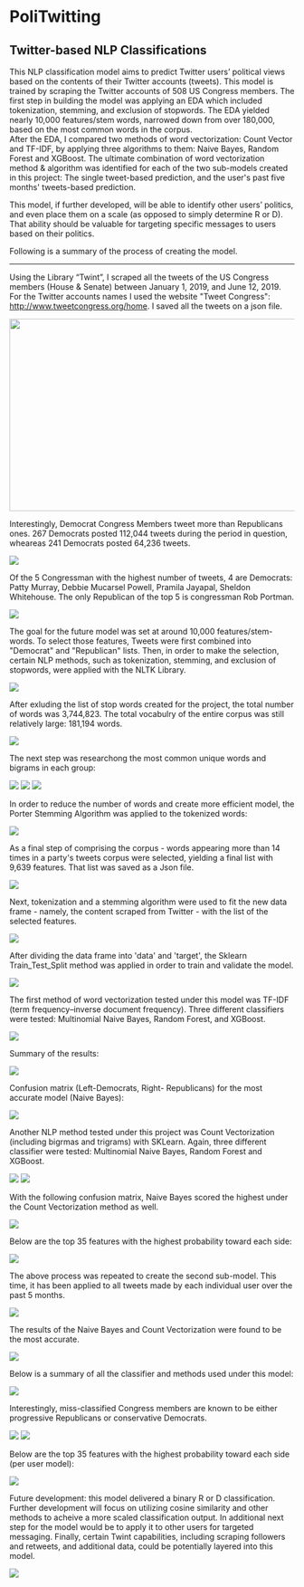 # PoliTwitting
## Twitter-based NLP Classifications
This NLP classification model aims to predict Twitter users’ political views based on the contents of their Twitter accounts (tweets).
This model is trained by scraping the Twitter accounts of 508 US Congress members. 
The first step in building the model was applying an EDA which included tokenization, stemming, and exclusion of stopwords. The EDA yielded nearly 10,000 features/stem words, narrowed down from over 180,000, based on the most common words in the corpus.   
After the EDA, I compared two methods of word vectorization: Count Vector and TF-IDF, by applying three algorithms to them: Naive Bayes, Random Forest and XGBoost. The ultimate combination of word vectorization method & algorithm was identified for each of the two sub-models created in this project: The single tweet-based prediction, and the user's past five months' tweets-based prediction.

This model, if further developed, will be able to identify other users’ politics, and even place them on a scale (as opposed to simply determine R or D).  That ability should be valuable for targeting specific messages to users based on their politics.




Following is a summary of the process of creating the model.
_____
Using the Library “Twint”, I scraped all the tweets of the US Congress members (House & Senate) between January 1, 2019, and June 12, 2019. For the Twitter accounts names I used the website "Tweet Congress": http://www.tweetcongress.org/home. I saved all the tweets on a json file.

<img src = "./images/image1.png" width="527" height="340">

Interestingly, Democrat Congress Members tweet more than Republicans ones. 267 Democrats posted 112,044 tweets during the period in question, wheareas 241 Democrats posted 64,236 tweets.

<img src = "./images/image3.png">
 
Of the 5 Congressman with the highest number of tweets, 4 are Democrats: Patty Murray, Debbie Mucarsel Powell, Pramila Jayapal, Sheldon Whitehouse. The only Republican of the top 5 is congressman Rob Portman.

<img src = "./images/image2.png">

The goal for the future model was set at around 10,000 features/stem-words.  To select those features, Tweets were first combined into "Democrat" and "Republican" lists.  Then, in order to make the selection, certain NLP methods, such as  tokenization, stemming, and exclusion of stopwords, were applied with the  NLTK Library.

<img src = "./images/image4.png">

After exluding the list of stop words created for the project, the total number of words was 3,744,823. The total vocabulry of the entire corpus was still relatively large: 181,194 words. 

<img src = "./images/image5.png">

The next step was researchong the most common unique words and bigrams in each group:

<img src = "./images/image6.png">
<img src = "./images/image23.png">
<img src = "./images/image24.png">


In order to reduce the number of words and create more efficient model, the Porter Stemming Algorithm was applied to the tokenized words:

<img src = "./images/image7.png">

As a final step of comprising the corpus - words appearing more than 14 times in a party's tweets corpus were selected, yielding a final list with 9,639 features. That list was saved as a Json file. 

<img src = "./images/image8.png">

Next, tokenization and a stemming algorithm were used to fit the new data frame - namely, the content scraped from Twitter - with the list of the selected features.

<img src = "./images/image9.png">

After dividing the data frame into 'data' and 'target', the Sklearn Train_Test_Split method was applied in order to train and validate the model.

<img src = "./images/image10.png">

The first method of word vectorization tested under this model was TF-IDF (term frequency–inverse document frequency). Three different classifiers were tested: Multinomial Naive Bayes, Random Forest, and XGBoost.

<img src = "./images/image12.png">

Summary of the results:

<img src = "./images/image12.1.png">

Confusion matrix (Left-Democrats, Right- Republicans) for the most accurate model (Naive Bayes):

<img src = "./images/image13.png">

Another NLP method tested under this project was Count Vectorization (including bigrmas and trigrams) with SKLearn. Again, three different classifier were tested: Multinomial Naive Bayes, Random Forest and XGBoost.

<img src = "./images/image14.png">

<img src = "./images/image12.2.png">

With the following confusion matrix, Naive Bayes scored the highest under the Count Vectorization method as well.

<img src = "./images/image15.png">

Below are the top 35 features with the highest probability toward each side:

<img src = "./images/image16.png">

The above process was repeated to create the second sub-model.  This time, it has been applied to all tweets made by each individual user over the past 5 months.

<img src = "./images/image17.png">

The results of the Naive Bayes and Count Vectorization were found to be the most accurate.

<img src = "./images/image18.png">

Below is a summary of all the classifier and methods used under this model:

<img src = "./images/image18.1.png">

Interestingly, miss-classified Congress members are known to be either progressive Republicans or conservative Democrats.

<img src = "./images/image19.png">
<img src = "./images/image25.png">

Below are the top 35 features with the highest probability toward each side (per user model):

<img src = "./images/image20.png">

Future development: this model delivered a binary R or D classification.  Further development will focus on utilizing cosine similarity and other methods to acheive a more scaled classification output.  In additional next step for the model would be to apply it to other users for targeted messaging. Finally, certain Twint capabilities, including scraping followers and retweets, and additional data, could be potentially layered into this model.

<img src = "./images/image22.png">

